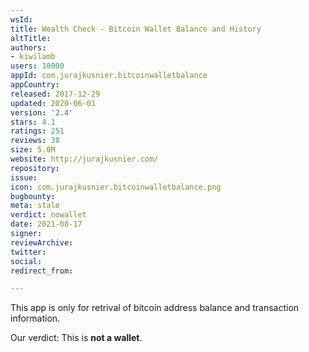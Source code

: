 ```yaml
---
wsId: 
title: Wealth Check - Bitcoin Wallet Balance and History
altTitle: 
authors:
- kiwilamb
users: 10000
appId: com.jurajkusnier.bitcoinwalletbalance
appCountry: 
released: 2017-12-29
updated: 2020-06-01
version: '2.4'
stars: 4.1
ratings: 251
reviews: 38
size: 5.0M
website: http://jurajkusnier.com/
repository: 
issue: 
icon: com.jurajkusnier.bitcoinwalletbalance.png
bugbounty: 
meta: stale
verdict: nowallet
date: 2021-08-17
signer: 
reviewArchive: 
twitter: 
social: 
redirect_from: 

---
```


This app is only for retrival of bitcoin address balance and transaction information.

Our verdict: This is **not a wallet**.


